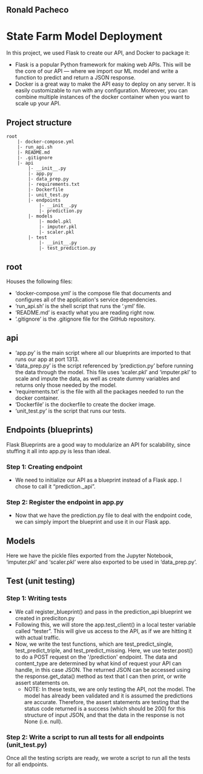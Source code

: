## Ronald Pacheco

# State Farm Model Deployment

In this project, we used Flask to create our API, and Docker to package it:
- Flask is a popular Python framework for making web APIs. This will be the core of our API — where we import our ML model and write a function to predict and return a JSON response.
- Docker is a great way to make the API easy to deploy on any server. It is easily customizable to run with any configuration. Moreover, you can combine multiple instances of the docker container when you want to scale up your API.

## Project structure

```
root
    |- docker-compose.yml
    |- run_api.sh
    |- README.md
    |- .gitignore
    |- api
        |- __init__.py
        |- app.py
        |- data_prep.py
        |- requirements.txt
        |- Dockerfile
        |- unit_test.py
        |- endpoints
            |- __init__.py
            |- prediction.py
        |- models
            |- model.pkl 
            |- imputer.pkl
            |- scaler.pkl
        |- test
            |- __init__.py
            |- test_prediction.py
```

## root
Houses the following files:
- ‘docker-compose.yml’ is the compose file that documents and configures all of the application's service dependencies.
- ‘run_api.sh’ is the shell script that runs the ‘.yml’ file.
- ‘README.md’ is exactly what you are reading right now.
- ‘.gitignore’ is the .gitignore file for the GitHub repository.

    
## api
- ‘app.py’ is the main script where all our blueprints are imported to that runs our app at port 1313.
- ‘data_prep.py’ is the script referenced by ‘prediction.py’ before running the data through the model. This file uses ‘scaler.pkl’ and ‘imputer.pkl’ to scale and impute the data, as well as create dummy variables and returns only those needed by the model.
- ‘requirements.txt’ is the file with all the packages needed to run the docker container.
- ‘Dockerfile’ is the dockerfile to create the docker image.
- ‘unit_test.py’ is the script that runs our tests.

## Endpoints (blueprints) 
Flask Blueprints are a good way to modularize an API for scalability, since stuffing it all into app.py is less than ideal.
### Step 1: Creating endpoint
- We need to initialize our API as a blueprint instead of a Flask app. I chose to call it “prediction._api”.
### Step 2: Register the endpoint in app.py
- Now that we have the prediction.py file to deal with the endpoint code, we can simply import the blueprint and use it in our Flask app.

## Models
Here we have the pickle files exported from the Jupyter Notebook, ‘imputer.pkl’ and ‘scaler.pkl’ were also exported to be used in ‘data_prep.py’.

## Test (unit testing)
### Step 1: Writing tests
- We call register_blueprint() and pass in the prediction_api blueprint we created in prediciton.py
- Following this, we will store the app.test_client() in a local tester variable called “tester”. This will give us access to the API, as if we are hitting it with actual traffic.
- Now, we write the test functions, which are test_predict_single, test_predict_triple, and test_predict_missing. Here, we use tester.post() to do a POST request on the '/prediction' endpoint. The data and content_type are determined by what kind of request your API can handle, in this case JSON. The returned JSON can be accessed using the response.get_data() method as text that I can then print, or write assert statements on.
	- NOTE: In these tests, we are only testing the API, not the model. The model has already been validated and it is assumed the predictions are accurate. Therefore, the assert statements are testing that the status code returned is a success (which should be 200) for this structure of input JSON, and that the data in the response is not None (i.e. null).

### Step 2: Write a script to run all tests for all endpoints (unit_test.py)
Once all the testing scripts are ready, we wrote a script to run all the tests for all endpoints.
